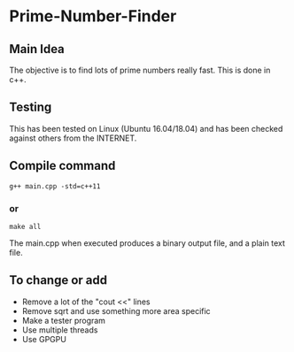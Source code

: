 # Prime-Number-Finder
## Main Idea
The objective is to find lots of prime numbers really fast. This is done in c++.
## Testing
This has been tested on Linux (Ubuntu 16.04/18.04) and has been checked against others from the INTERNET.
## Compile command
    g++ main.cpp -std=c++11
### or
    make all

The main.cpp when executed produces a binary output file, and a plain text file.

## To change or add
* Remove a lot of the "cout <<" lines
* Remove sqrt and use something more area specific
* Make a tester program
* Use multiple threads
* Use GPGPU
